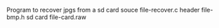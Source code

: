 Program to recover jpgs from a sd card
souce file-recover.c
header file-bmp.h
sd card file-card.raw
